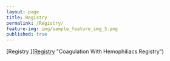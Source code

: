 ```yaml
---
layout: page
title: Registry
permalink: /Registry/
feature-img: img/sample_feature_img_3.png
published: true
---
```

[Registry ](<a href="https://docs.google.com/forms/d/1oU3MvMVqQSef6gi0QQptSpUD2kiQAMh0y1b10tWWLR0/edit?usp=sharing">Registry</a> "Coagulation With Hemophiliacs Registry")
 
